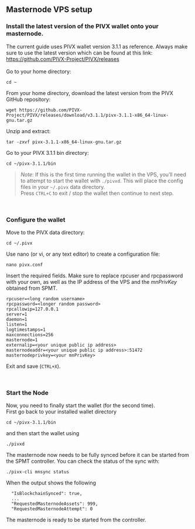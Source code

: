 ## Masternode VPS setup
### Install the latest version of the PIVX wallet onto your masternode.
The current guide uses PIVX wallet version 3.1.1 as reference.
Always make sure to use the latest version which can be found at this link:<br>
https://github.com/PIVX-Project/PIVX/releases <br>
<br>
Go to your home directory:
```
cd ~
```

From your home directory, download the latest version from the PIVX GitHub repository:
```
wget https://github.com/PIVX-Project/PIVX/releases/download/v3.1.1/pivx-3.1.1-x86_64-linux-gnu.tar.gz
```

Unzip and extract:
```
tar -zxvf pivx-3.1.1-x86_64-linux-gnu.tar.gz
```

Go to your PIVX 3.1.1 bin directory:
```
cd ~/pivx-3.1.1/bin
```

>*Note*: If this is the first time running the wallet in the VPS, you’ll need to attempt to start the wallet with  `./pivxd`. This will place the config files in your `~/.pivx` data directory.<br>
Press `CTRL+C` to exit / stop the wallet then continue to next step.

<br>

### Configure the wallet
Move to the PIVX data directory:
```
cd ~/.pivx
```

Use nano (or vi, or any text editor) to create a configuration file:
```
nano pivx.conf
```

Insert the required fields.
Make sure to replace rpcuser and rpcpassword with your own, as well as the IP address of the VPS and the *mnPrivKey*  obtained from SPMT.
```
rpcuser=<long random username>
rpcpassword=<longer random password>
rpcallowip=127.0.0.1
server=1
daemon=1
listen=1
logtimestamps=1
maxconnections=256
masternode=1
externalip=<your unique public ip address>
masternodeaddr=<your unique public ip address>:51472
masternodeprivkey=<your mnPrivKey>
```

Exit and save (`CTRL+X`).

<br>

### Start the Node
Now, you need to finally start the wallet (for the second time).<br>
First go back to your installed wallet directory
```
cd ~/pivx-3.1.1/bin
```

and then start the wallet using
```
./pivxd
```

The masternode now needs to be fully synced before it can be started from the SPMT controller.
You can check the status of the sync with:
```
./pivx-cli mnsync status
```

When the output shows the following
```
  "IsBlockchainSynced": true,
  ...
  "RequestedMasternodeAssets": 999,
  "RequestedMasternodeAttempt": 0
```
The masternode is ready to be started from the controller.
